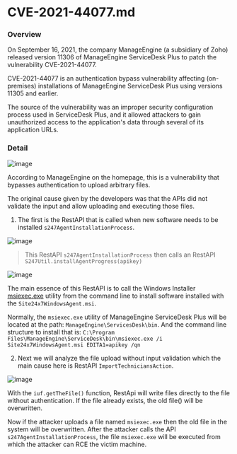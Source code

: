 # CVE-2021-44077.md

### Overview

On September 16, 2021, the company ManageEngine (a subsidiary of Zoho) released version 11306 of ManageEngine ServiceDesk Plus to patch the vulnerability CVE-2021-44077.

CVE-2021-44077 is an authentication bypass vulnerability affecting (on-premises) installations of ManageEngine ServiceDesk Plus using versions 11305 and earlier.

The source of the vulnerability was an improper security configuration process used in ServiceDesk Plus, and it allowed attackers to gain unauthorized access to the application's data through several of its application URLs.

### Detail

![image](https://user-images.githubusercontent.com/63194321/155062895-5a0d68cd-f333-4b16-87f7-ae29932d86aa.png)

According to ManageEngine on the homepage, this is a vulnerability that bypasses authentication to upload arbitrary files.

The original cause given by the developers was that the APIs did not validate the input and allow uploading and executing those files. 

1. The first is the RestAPI that is called when new software needs to be installed `s247AgentInstallationProcess`.

![image](https://user-images.githubusercontent.com/63194321/155074610-0935d57f-bcc3-4cbb-b156-143025aec5cb.png)

> This RestAPI `s247AgentInstallationProcess` then calls an RestAPI `S247Util.installAgentProgress(apikey)` 

![image](https://user-images.githubusercontent.com/63194321/155075301-bbaffab1-6325-4760-9305-4bf227c7fac5.png)

The main essence of this RestAPI is to call the Windows Installer [msiexec.exe](https://docs.microsoft.com/en-us/windows-server/administration/windows-commands/msiexec) utility from the command line to install software installed with the `Site24x7WindowsAgent.msi`.

Normally, the `msiexec.exe` utility of ManageEngine ServiceDesk Plus will be located at the path: `ManageEngine\ServicesDesk\bin`. 
And the command line structure to install that is: `C:\Program Files\ManageEngine\ServiceDesk\bin\msiexec.exe /i Site24x7WindowsAgent.msi EDITA1=apikey /qn` 

2. Next we will analyze the file upload without input validation which the main cause here is RestAPI `ImportTechniciansAction`.

![image](https://user-images.githubusercontent.com/63194321/155081111-9914d249-1c13-45e4-968d-c4db220f9076.png)

With the `iuf.getTheFile()` function, RestApi will write files directly to the file without authentication. If the file already exists, the old file() will be overwritten. 

Now if the attacker uploads a file named `msiexec.exe` then the old file in the system will be overwritten. After the attacker calls the API `s247AgentInstallationProcess`, 
the file `msiexec.exe` will be executed from which the attacker can RCE the victim machine. 




